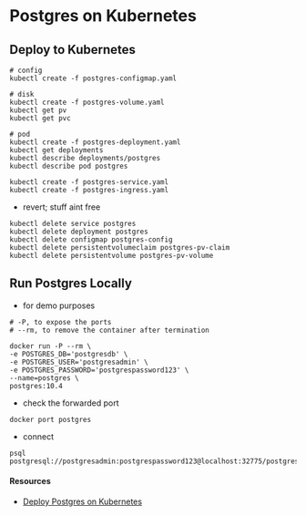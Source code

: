 # Postgres on Kubernetes

## Deploy to Kubernetes
```
# config
kubectl create -f postgres-configmap.yaml 

# disk
kubectl create -f postgres-volume.yaml 
kubectl get pv
kubectl get pvc

# pod
kubectl create -f postgres-deployment.yaml 
kubectl get deployments
kubectl describe deployments/postgres
kubectl describe pod postgres

kubectl create -f postgres-service.yaml 
kubectl create -f postgres-ingress.yaml 
```
- revert; stuff aint free
```
kubectl delete service postgres 
kubectl delete deployment postgres
kubectl delete configmap postgres-config
kubectl delete persistentvolumeclaim postgres-pv-claim
kubectl delete persistentvolume postgres-pv-volume
```

## Run Postgres Locally
- for demo purposes
```
# -P, to expose the ports
# --rm, to remove the container after termination

docker run -P --rm \
-e POSTGRES_DB='postgresdb' \
-e POSTGRES_USER='postgresadmin' \
-e POSTGRES_PASSWORD='postgrespassword123' \
--name=postgres \
postgres:10.4 
```
- check the forwarded port
```
docker port postgres
```
- connect
```
psql postgresql://postgresadmin:postgrespassword123@localhost:32775/postgresdb
```

#### Resources
- [Deploy Postgres on Kubernetes](https://severalnines.com/blog/using-kubernetes-deploy-postgresql)